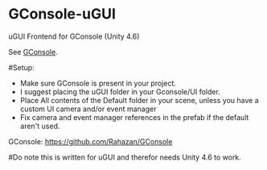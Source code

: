 GConsole-uGUI
=============

uGUI Frontend for GConsole (Unity 4.6)

See [GConsole](https://github.com/Rahazan/GConsole).

#Setup:

* Make sure GConsole is present in your project.
* I suggest placing the uGUI folder in your Gconsole/UI folder.
* Place All contents of the Default folder in your scene, unless you have a custom UI camera and/or event manager
* Fix camera and event manager references in the prefab if the default aren't used.


GConsole: https://github.com/Rahazan/GConsole 

#Do note this is written for uGUI and therefor needs Unity 4.6 to work.
